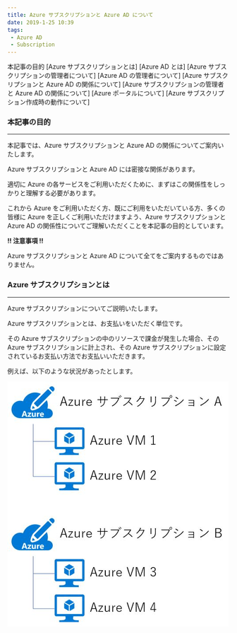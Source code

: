 ```yaml
---
title: Azure サブスクリプションと Azure AD について
date: 2019-1-25 10:39
tags:
 - Azure AD
 - Subscription
---
```




   本記事の目的
   [Azure サブスクリプションとは]
   [Azure AD とは]
   [Azure サブスクリプションの管理者について]
   [Azure AD の管理者について]
   [Azure サブスクリプションと Azure AD の関係について]
   [Azure サブスクリプションの管理者と Azure AD の関係について]
   [Azure ポータルについて]
   [Azure サブスクリプション作成時の動作について]


### 本記事の目的

___

本記事では、Azure サブスクリプションと Azure AD の関係についてご案内いたします。

Azure サブスクリプションと Azure AD には密接な関係があります。

適切に Azure の各サービスをご利用いただくために、まずはこの関係性をしっかりと理解する必要があります。

これから Azure をご利用いただく方、既にご利用をいただいている方、多くの皆様に Azure を正しくご利用いただけますよう、Azure サブスクリプションと Azure AD の関係性についてご理解いただくことを本記事の目的としています。

**!! 注意事項 !!**

Azure サブスクリプションと Azure AD について全てをご案内するものではありません。



### Azure サブスクリプションとは

___

Azure サブスクリプションについてご説明いたします。

Azure サブスクリプションとは、お支払いをいただく単位です。

その Azure サブスクリプションの中のリソースで課金が発生した場合、その Azure サブスクリプションに計上され、その Azure サブスクリプションに設定されているお支払い方法でお支払いいただきます。

例えば、以下のような状況があったとします。

![](./20190125a/0013.jpg)
